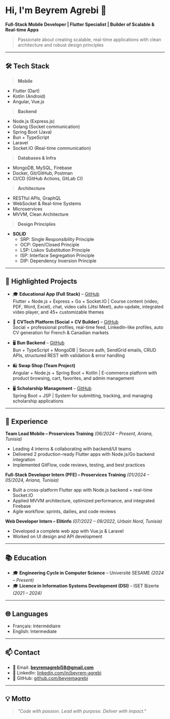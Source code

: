 # Hi, I'm Beyrem Agrebi 👋  

**Full-Stack Mobile Developer | Flutter Specialist | Builder of Scalable & Real-time Apps**  

> Passionate about creating scalable, real-time applications with clean architecture and robust design principles  

---

## 🛠 Tech Stack  

> **Mobile**  
- Flutter (Dart)  
- Kotlin (Android)  
- Angular, Vue.js  

> **Backend**  
- Node.js (Express.js)  
- Golang (Socket communication)  
- Spring Boot (Java)  
- Bun + TypeScript  
- Laravel  
- Socket.IO (Real-time communication)  

> **Databases & Infra**  
- MongoDB, MySQL, Firebase  
- Docker, Git/GitHub, Postman  
- CI/CD (GitHub Actions, GitLab CI)  

> **Architecture**  
- RESTful APIs, GraphQL  
- WebSocket & Real-time Systems  
- Microservices  
- MVVM, Clean Architecture  

> **Design Principles**  
- **SOLID**  
  - SRP: Single Responsibility Principle  
  - OCP: Open/Closed Principle  
  - LSP: Liskov Substitution Principle  
  - ISP: Interface Segregation Principle  
  - DIP: Dependency Inversion Principle  

---

## 🚀 Highlighted Projects  

- 🎓 **Educational App (Full Stack)** – [GitHub](https://github.com/beyremagrebi/udemy-app-mobile)  
  Flutter + Node.js + Express + Go + Socket.IO | Course content (video, PDF, Word, Excel), chat, video calls (Jitsi Meet), auto-update, integrated video player, and 45+ customizable themes  

- 📄 **CVTech Platform (Social + CV Builder)** – [GitHub](https://github.com/beyremagrebi/redit-clone)  
  Social + professional profiles, real-time feed, LinkedIn-like profiles, auto CV generation for French & Canadian markets  

- 🖥 **Bun Backend** – [GitHub](https://github.com/beyremagrebi/bun-server)  
  Bun + TypeScript + MongoDB | Secure auth, SendGrid emails, CRUD APIs, structured REST with validation & error handling  

- 🛍 **Swap Shop (Team Project)**  
  Angular + Node.js + Spring Boot + Kotlin | E-commerce platform with product browsing, cart, favorites, and admin management  

- 🖥 **Scholarship Management** – [GitHub](https://github.com/beyremagrebi/SpringbootProject.git)  
  Spring Boot + JSP | System for submitting, tracking, and managing scholarship applications  

---

## 💼 Experience  

**Team Lead Mobile – Proservices Training** *(06/2024 – Present, Ariana, Tunisia)*  
- Leading 4 interns & collaborating with backend/UI teams  
- Delivered 2 production-ready Flutter apps with Node.js/Go backend integration  
- Implemented GitFlow, code reviews, testing, and best practices  

**Full-Stack Developer Intern (PFE) – Proservices Training** *(01/2024 – 05/2024, Ariana, Tunisia)*  
- Built a cross-platform Flutter app with Node.js backend + real-time Socket.IO  
- Applied MVVM architecture, optimized performance, and integrated Firebase  
- Agile workflow: sprints, dailies, and code reviews  

**Web Developer Intern – Elitinfo** *(07/2022 – 09/2022, Urbain Nord, Tunisia)*  
- Developed a complete web app with Vue.js & Laravel  
- Worked on UI design and API development  

---

## 📚 Education  

- 🎓 **Engineering Cycle in Computer Science** – Université SESAME *(2024 – Present)*  
- 🎓 **Licence in Information Systems Development (DSI)** – ISET Bizerte *(2021 – 2024)*  

---

## 🌐 Languages  

- Français: Intermédiaire  
- English: Intermediate  

---

## 📫 Contact  

- 📧 Email: **beyremagrebi58@gmail.com**  
- 🔗 LinkedIn: [linkedin.com/in/beyrem-agrebi](https://linkedin.com/in/beyrem-agrebi)  
- 🐙 GitHub: [github.com/beyremagrebi](https://github.com/beyremagrebi)  

---

## 💡 Motto  

> *"Code with passion. Lead with purpose. Deliver with impact."*  
